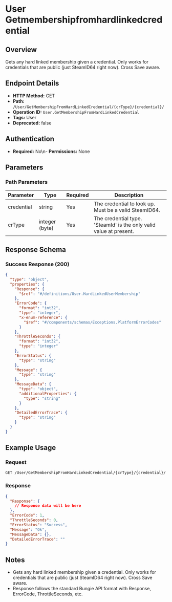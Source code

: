 # User Getmembershipfromhardlinkedcredential

## Overview
Gets any hard linked membership given a credential. Only works for credentials that are public (just SteamID64 right now). Cross Save aware.

## Endpoint Details
- **HTTP Method:** GET
- **Path:** `/User/GetMembershipFromHardLinkedCredential/{crType}/{credential}/`
- **Operation ID:** `User.GetMembershipFromHardLinkedCredential`
- **Tags:** User
- **Deprecated:** false

## Authentication
- **Required:** No\n- **Permissions:** None

## Parameters

### Path Parameters
| Parameter | Type | Required | Description |
|-----------|------|----------|-------------|
| credential | string | Yes | The credential to look up. Must be a valid SteamID64. |
| crType | integer (byte) | Yes | The credential type. 'SteamId' is the only valid value at present. |


## Response Schema

### Success Response (200)
```json
{
  "type": "object",
  "properties": {
    "Response": {
      "$ref": "#/definitions/User.HardLinkedUserMembership"
    },
    "ErrorCode": {
      "format": "int32",
      "type": "integer",
      "x-enum-reference": {
        "$ref": "#/components/schemas/Exceptions.PlatformErrorCodes"
      }
    },
    "ThrottleSeconds": {
      "format": "int32",
      "type": "integer"
    },
    "ErrorStatus": {
      "type": "string"
    },
    "Message": {
      "type": "string"
    },
    "MessageData": {
      "type": "object",
      "additionalProperties": {
        "type": "string"
      }
    },
    "DetailedErrorTrace": {
      "type": "string"
    }
  }
}
```


## Example Usage

### Request
```http
GET /User/GetMembershipFromHardLinkedCredential/{crType}/{credential}/
```

### Response
```json
{
  "Response": {
    // Response data will be here
  },
  "ErrorCode": 1,
  "ThrottleSeconds": 0,
  "ErrorStatus": "Success",
  "Message": "Ok",
  "MessageData": {},
  "DetailedErrorTrace": ""
}
```

## Notes
- Gets any hard linked membership given a credential. Only works for credentials that are public (just SteamID64 right now). Cross Save aware.
- Response follows the standard Bungie API format with Response, ErrorCode, ThrottleSeconds, etc.
